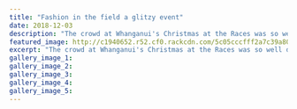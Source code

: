 ```yaml
---
title: "Fashion in the field a glitzy event"
date: 2018-12-03
description: "The crowd at Whanganui's Christmas at the Races was so well dressed, judge Kerry Ranginui said..."
featured_image: http://c1940652.r52.cf0.rackcdn.com/5c05cccfff2a7c39a8000f3d/kerry-judge315.jpg
excerpt: "The crowd at Whanganui's Christmas at the Races was so well dressed that more could have entered the Fashion in the Field event, judge Kerry Ranginui said."
gallery_image_1: 
gallery_image_2: 
gallery_image_3: 
gallery_image_4: 
gallery_image_5: 
---
```

